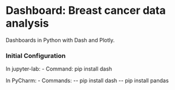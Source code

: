 # Dashboard: Breast cancer data analysis
Dashboards in Python with Dash and Plotly.

### Initial Configuration
In jupyter-lab:
    - Command: pip install dash
      
In PyCharm:
    - Commands: 
        -- pip install dash
        -- pip install pandas
      
      
